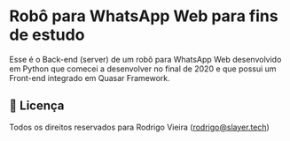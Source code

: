 # Robô para WhatsApp Web para fins de estudo

Esse é o Back-end (server) de um robô para WhatsApp Web desenvolvido em Python que comecei a desenvolver no final de 2020 e que possui um Front-end integrado em Quasar Framework.

## 📃 Licença

Todos os direitos reservados para Rodrigo Vieira (rodrigo@slayer.tech)

